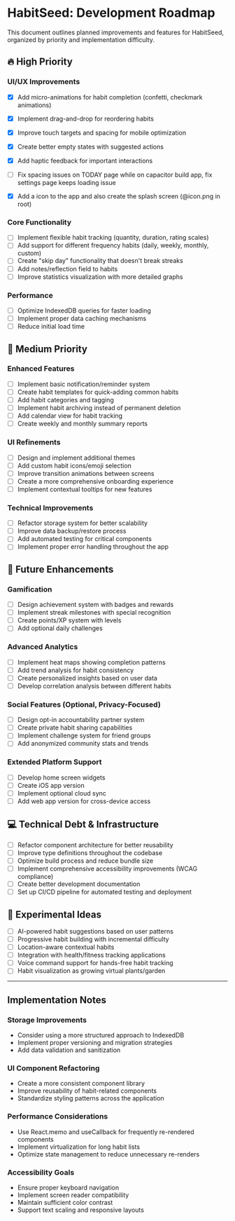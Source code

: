 # HabitSeed: Development Roadmap

This document outlines planned improvements and features for HabitSeed, organized by priority and implementation difficulty.

## 🔥 High Priority

### UI/UX Improvements
- [x] Add micro-animations for habit completion (confetti, checkmark animations)
- [x] Implement drag-and-drop for reordering habits
- [x] Improve touch targets and spacing for mobile optimization
- [x] Create better empty states with suggested actions
- [x] Add haptic feedback for important interactions
- [ ] Fix spacing issues on TODAY page while on capacitor build app, fix settings page keeps loading issue
- [x] Add a icon to the app and also create the splash screen (@icon.png in root)


### Core Functionality
- [ ] Implement flexible habit tracking (quantity, duration, rating scales)
- [ ] Add support for different frequency habits (daily, weekly, monthly, custom)
- [ ] Create "skip day" functionality that doesn't break streaks
- [ ] Add notes/reflection field to habits
- [ ] Improve statistics visualization with more detailed graphs

### Performance
- [ ] Optimize IndexedDB queries for faster loading
- [ ] Implement proper data caching mechanisms
- [ ] Reduce initial load time

## 🌱 Medium Priority

### Enhanced Features
- [ ] Implement basic notification/reminder system
- [ ] Create habit templates for quick-adding common habits
- [ ] Add habit categories and tagging
- [ ] Implement habit archiving instead of permanent deletion
- [ ] Add calendar view for habit tracking
- [ ] Create weekly and monthly summary reports

### UI Refinements
- [ ] Design and implement additional themes
- [ ] Add custom habit icons/emoji selection
- [ ] Improve transition animations between screens
- [ ] Create a more comprehensive onboarding experience
- [ ] Implement contextual tooltips for new features

### Technical Improvements
- [ ] Refactor storage system for better scalability
- [ ] Improve data backup/restore process
- [ ] Add automated testing for critical components
- [ ] Implement proper error handling throughout the app

## 🚀 Future Enhancements

### Gamification
- [ ] Design achievement system with badges and rewards
- [ ] Implement streak milestones with special recognition
- [ ] Create points/XP system with levels
- [ ] Add optional daily challenges

### Advanced Analytics
- [ ] Implement heat maps showing completion patterns
- [ ] Add trend analysis for habit consistency
- [ ] Create personalized insights based on user data
- [ ] Develop correlation analysis between different habits

### Social Features (Optional, Privacy-Focused)
- [ ] Design opt-in accountability partner system
- [ ] Create private habit sharing capabilities
- [ ] Implement challenge system for friend groups
- [ ] Add anonymized community stats and trends

### Extended Platform Support
- [ ] Develop home screen widgets
- [ ] Create iOS app version
- [ ] Implement optional cloud sync
- [ ] Add web app version for cross-device access

## 💻 Technical Debt & Infrastructure

- [ ] Refactor component architecture for better reusability
- [ ] Improve type definitions throughout the codebase
- [ ] Optimize build process and reduce bundle size
- [ ] Implement comprehensive accessibility improvements (WCAG compliance)
- [ ] Create better development documentation
- [ ] Set up CI/CD pipeline for automated testing and deployment

## 🧪 Experimental Ideas

- [ ] AI-powered habit suggestions based on user patterns
- [ ] Progressive habit building with incremental difficulty
- [ ] Location-aware contextual habits
- [ ] Integration with health/fitness tracking applications
- [ ] Voice command support for hands-free habit tracking
- [ ] Habit visualization as growing virtual plants/garden

---

## Implementation Notes

### Storage Improvements
- Consider using a more structured approach to IndexedDB
- Implement proper versioning and migration strategies
- Add data validation and sanitization

### UI Component Refactoring
- Create a more consistent component library
- Improve reusability of habit-related components
- Standardize styling patterns across the application

### Performance Considerations
- Use React.memo and useCallback for frequently re-rendered components
- Implement virtualization for long habit lists
- Optimize state management to reduce unnecessary re-renders

### Accessibility Goals
- Ensure proper keyboard navigation
- Implement screen reader compatibility
- Maintain sufficient color contrast
- Support text scaling and responsive layouts 